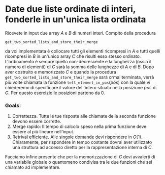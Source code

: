 # Date due liste ordinate di interi, fonderle in un'unica lista ordinata

Ricevete in input due array $A$ e $B$ di numeri interi. Compito della procedura

```get_two_sorted_lists_and_store_their_merge```

da voi implementata è collocare tutti gli elementi ricompresi in $A$ e tutti quelli ricompresi in $B$ in un'unico array $C$ che risulti esso stesso ordinato. L'ordinamento è sempre quello non-decrescente e la lunghezza (ossia il numero di elementi) di $C$ sarà la somma delle lunghezze di $A$ e di $B$.
Dopo aver costruito e memorizzato $C$ e quando la procedura `get_two_sorted_lists_and_store_their_merge` sarà ormai terminata, verrà più volte chiamata la funzione
```tell_element_in_pos```$(pos)$
con la quale vi chiederemo di specificare il valore dell'intero situato nella posizione $pos$ di $C$.
Per questo esercizio le posizioni partono da $0$.


### Goals:

 1. Correttezza. Tutte le tue risposte alle chiamate della seconda funzione devono essere corrette.
 2. Merge rapido: Il tempo di calcolo speso nella prima funzione deve essere al più lineare nell'input.
 3. Retrival efficiente. Alle singole domande devi rispondere in $O(1)$. Chiaramente, per rispondere in tempo costante dovrai aver utilizzato una struttura ad accesso diretto per la rappresentazione interna di $C$.

 Facciamo infine presente che per la memorizzazione di $C$ devi avvalerti di una variabile globale o quantomeno condivisa tra le due funzioni che sei chiamato ad implementare.
